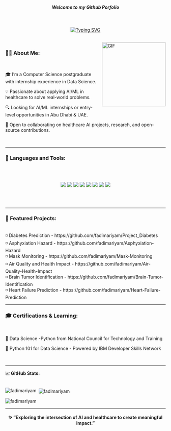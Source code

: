 <h5 align="center">Welcome to my Github Porfolio</h5>

<br/>
<p align="center">
  <a href="https://github.com/YourUserName">
    <img src="https://readme-typing-svg.herokuapp.com?font=Comic+Sans+MS&weight=500&size=30&duration=3000&pause=1000&color=333333&center=true&vCenter=true&width=600&lines=Hi+👋+all;This+is+Fadiya+Moidu;Dedicated+To+Advancing;Innovation+In+Healthcare;Aspiring+AI/ML+Engineer;Passionate+About+Healthcare+AI;Always+Learning+%26+Building+Projects" alt="Typing SVG" />
  </a>
</p>
<br/>
<img align="right" alt="GIF" src="https://raw.githubusercontent.com/rahul-jha98/rahul-jha98/main/techstack.gif" width="200px"/>
  
### 👨‍💻 About Me:
<br/>

🎓 I’m a Computer Science postgraduate with internship experience in Data Science.

💡 Passionate about applying AI/ML in healthcare to solve real-world problems.

🔍 Looking for AI/ML internships or entry-level opportunities in Abu Dhabi & UAE.

🤝 Open to collaborating on healthcare AI projects, research, and open-source contributions.

<br/>
<hr>

### 🔨 Languages and Tools:

<br/>
<br/>
<p align="center"> <img src="https://img.shields.io/badge/Python-3776AB?style=for-the-badge&logo=python&logoColor=white"/> <img src="https://img.shields.io/badge/SQL-336791?style=for-the-badge&logo=postgresql&logoColor=white"/> <img src="https://img.shields.io/badge/Machine%20Learning-FF6F00?style=for-the-badge&logo=mlflow&logoColor=white"/> <img src="https://img.shields.io/badge/TensorFlow-FF6F00?style=for-the-badge&logo=tensorflow&logoColor=white"/> <img src="https://img.shields.io/badge/PyTorch-EE4C2C?style=for-the-badge&logo=pytorch&logoColor=white"/> <img src="https://img.shields.io/badge/Scikit--learn-F7931E?style=for-the-badge&logo=scikitlearn&logoColor=white"/> <img src="https://img.shields.io/badge/Matplotlib-11557c?style=for-the-badge&logo=plotly&logoColor=white"/> <img src="https://img.shields.io/badge/Seaborn-3792CB?style=for-the-badge&logo=chartdotjs&logoColor=white"/> </p>
<br/>
<br/>
<hr/>

### 📌 Featured Projects:
<br/>
◽  Diabetes Prediction - https://github.com/fadimariyam/Project_Diabetes
<br/>
◽  Asphyxiation Hazard - https://github.com/fadimariyam/Asphyxiation-Hazard
<br/>
◽  Mask Monitoring - https://github.com/fadimariyam/Mask-Monitoring
<br/>
◽  Air Quality and Health Impact - https://github.com/fadimariyam/Air-Quality-Health-Impact
<br/>
◽  Brain Tumor Identification - https://github.com/fadimariyam/Brain-Tumor-Identification
<br/>
◽  Heart Failure Prediction - https://github.com/fadimariyam/Heart-Failure-Prediction
<br/>
<hr/>

### 🎓 Certifications & Learning:
<br/>

🏅 Data Science -Python from National Council for Technology and Training 

🏅 Python 101 for Data Science - Powered by IBM Developer Skills Network

<br/>
<hr/>
<b> 📈 GitHub Stats:</b>
<br/>
<br/>
<p><img align="left" src="https://github-readme-stats.vercel.app/api/top-langs?username=fadimariyam&show_icons=true&locale=en&layout=compact" alt="fadimariyam" /></p>

<p>&nbsp;<img align="center" src="https://github-readme-stats.vercel.app/api?username=fadimariyam&show_icons=true&locale=en" alt="fadimariyam" /></p>

<p><img align="center" src="https://github-readme-streak-stats.herokuapp.com/?user=fadimariyam&" alt="fadimariyam" /></p>
<hr/>

<h4 align='center'>✨ “Exploring the intersection of AI and healthcare to create meaningful impact.”</h4>
